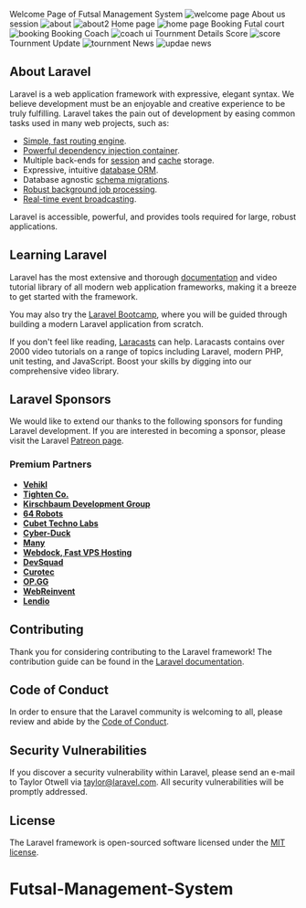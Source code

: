 Welcome Page of Futsal Management System
![welcome page](https://user-images.githubusercontent.com/91000837/231097075-d4b9c345-1099-43c3-a736-cfdca4b4aa9f.PNG)
About us session
![about](https://user-images.githubusercontent.com/91000837/231095852-f128d395-2b43-4691-bdef-1696338dfbd4.PNG)
![about2](https://user-images.githubusercontent.com/91000837/231095871-aa02099e-8a0c-4f89-9434-33893c6b02d6.PNG)
Home page
![home page](https://user-images.githubusercontent.com/91000837/231095879-3881de24-9d3d-4f02-98f3-5ead4bb1d6ff.PNG)
Booking Futal court
![booking](https://user-images.githubusercontent.com/91000837/231095966-3d7626dc-3eaf-4622-a5a4-a73df7f5e956.PNG)
Booking Coach
![coach ui](https://user-images.githubusercontent.com/91000837/231096020-b4a0f722-0148-4a99-a4d8-3c99e476da14.PNG)
Tournment Details
Score
![score](https://user-images.githubusercontent.com/91000837/231096184-0495559e-948f-46cb-b54d-6df4fe3520aa.PNG)
Tournment Update
![tournment](https://user-images.githubusercontent.com/91000837/231096852-eedf96bd-0e70-47ae-9bc1-d5d5a7397753.PNG)
News
![updae news](https://user-images.githubusercontent.com/91000837/231096086-25ac3a13-da32-44b4-80a1-73a7f3273642.PNG)











## About Laravel

Laravel is a web application framework with expressive, elegant syntax. We believe development must be an enjoyable and creative experience to be truly fulfilling. Laravel takes the pain out of development by easing common tasks used in many web projects, such as:

- [Simple, fast routing engine](https://laravel.com/docs/routing).
- [Powerful dependency injection container](https://laravel.com/docs/container).
- Multiple back-ends for [session](https://laravel.com/docs/session) and [cache](https://laravel.com/docs/cache) storage.
- Expressive, intuitive [database ORM](https://laravel.com/docs/eloquent).
- Database agnostic [schema migrations](https://laravel.com/docs/migrations).
- [Robust background job processing](https://laravel.com/docs/queues).
- [Real-time event broadcasting](https://laravel.com/docs/broadcasting).

Laravel is accessible, powerful, and provides tools required for large, robust applications.

## Learning Laravel

Laravel has the most extensive and thorough [documentation](https://laravel.com/docs) and video tutorial library of all modern web application frameworks, making it a breeze to get started with the framework.

You may also try the [Laravel Bootcamp](https://bootcamp.laravel.com), where you will be guided through building a modern Laravel application from scratch.

If you don't feel like reading, [Laracasts](https://laracasts.com) can help. Laracasts contains over 2000 video tutorials on a range of topics including Laravel, modern PHP, unit testing, and JavaScript. Boost your skills by digging into our comprehensive video library.

## Laravel Sponsors

We would like to extend our thanks to the following sponsors for funding Laravel development. If you are interested in becoming a sponsor, please visit the Laravel [Patreon page](https://patreon.com/taylorotwell).

### Premium Partners

- **[Vehikl](https://vehikl.com/)**
- **[Tighten Co.](https://tighten.co)**
- **[Kirschbaum Development Group](https://kirschbaumdevelopment.com)**
- **[64 Robots](https://64robots.com)**
- **[Cubet Techno Labs](https://cubettech.com)**
- **[Cyber-Duck](https://cyber-duck.co.uk)**
- **[Many](https://www.many.co.uk)**
- **[Webdock, Fast VPS Hosting](https://www.webdock.io/en)**
- **[DevSquad](https://devsquad.com)**
- **[Curotec](https://www.curotec.com/services/technologies/laravel/)**
- **[OP.GG](https://op.gg)**
- **[WebReinvent](https://webreinvent.com/?utm_source=laravel&utm_medium=github&utm_campaign=patreon-sponsors)**
- **[Lendio](https://lendio.com)**

## Contributing

Thank you for considering contributing to the Laravel framework! The contribution guide can be found in the [Laravel documentation](https://laravel.com/docs/contributions).

## Code of Conduct

In order to ensure that the Laravel community is welcoming to all, please review and abide by the [Code of Conduct](https://laravel.com/docs/contributions#code-of-conduct).

## Security Vulnerabilities

If you discover a security vulnerability within Laravel, please send an e-mail to Taylor Otwell via [taylor@laravel.com](mailto:taylor@laravel.com). All security vulnerabilities will be promptly addressed.

## License

The Laravel framework is open-sourced software licensed under the [MIT license](https://opensource.org/licenses/MIT).
# Futsal-Management-System
